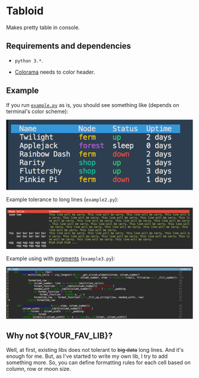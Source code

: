 Tabloid
=======

Makes pretty table in console.


Requirements and dependencies
----------
 - `python 3.*`.

 - [Colorama](https://pypi.python.org/pypi/colorama) needs to color header.

Example
-------
If you run [`example.py`](https://raw.githubusercontent.com/shoonoise/Tabloid/master/example.py) as is, you should see something like (depends on terminal's color scheme):

![Example output](https://github.com/shoonoise/tabloid/raw/master/screenshots/tabloid_demo.png "Demo 1")

Example tolerance to long lines (`example2.py`):

![Example output](https://github.com/shoonoise/tabloid/raw/master/screenshots/tabloid_demo_2.png "Demo 2")


Example using with [pygments](http://pygments.org/) (`example3.py`):

![Example output](https://github.com/shoonoise/tabloid/raw/master/screenshots/tabloid_demo_3.png "Demo 3")

Why not ${YOUR_FAV_LIB}?
-------

Well, at first, existing libs does not tolerant to ~~big data~~ long lines. And it's enough for me.
But, as I've started to write my own lib, I try to add something more.
So, you can define formatting rules for each cell based on column, row or moon size.


